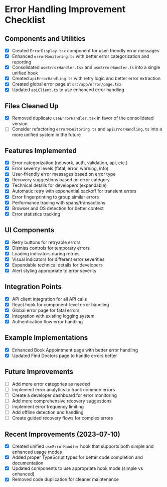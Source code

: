 # Error Handling Improvement Checklist

## Components and Utilities

- [x] Created `ErrorDisplay.tsx` component for user-friendly error messages
- [x] Enhanced `errorMonitoring.ts` with better error categorization and reporting
- [x] Consolidated `useErrorHandler.tsx` and `useErrorHandler.ts` into a single unified hook
- [x] Created `apiErrorHandling.ts` with retry logic and better error extraction
- [x] Created global error page at `src/app/error/page.tsx`
- [x] Updated `apiClient.ts` to use enhanced error handling

## Files Cleaned Up

- [x] Removed duplicate `useErrorHandler.tsx` in favor of the consolidated version
- [ ] Consider refactoring `errorMonitoring.ts` and `apiErrorHandling.ts` into a more unified system in the future

## Features Implemented

- [x] Error categorization (network, auth, validation, api, etc.)
- [x] Error severity levels (fatal, error, warning, info)
- [x] User-friendly error messages based on error type
- [x] Recovery suggestions based on error category
- [x] Technical details for developers (expandable)
- [x] Automatic retry with exponential backoff for transient errors
- [x] Error fingerprinting to group similar errors
- [x] Performance tracing with spans/transactions
- [x] Browser and OS detection for better context
- [x] Error statistics tracking

## UI Components

- [x] Retry buttons for retryable errors
- [x] Dismiss controls for temporary errors
- [x] Loading indicators during retries
- [x] Visual indicators for different error severities
- [x] Expandable technical details for developers
- [x] Alert styling appropriate to error severity

## Integration Points

- [x] API client integration for all API calls
- [x] React hook for component-level error handling
- [x] Global error page for fatal errors
- [x] Integration with existing logging system
- [x] Authentication flow error handling

## Example Implementations

- [x] Enhanced Book Appointment page with better error handling
- [x] Updated Find Doctors page to handle errors better

## Future Improvements

- [ ] Add more error categories as needed
- [ ] Implement error analytics to track common errors
- [ ] Create a developer dashboard for error monitoring
- [ ] Add more comprehensive recovery suggestions
- [ ] Implement error frequency limiting
- [ ] Add offline detection and handling
- [ ] Create guided recovery flows for complex errors

## Recent Improvements (2023-07-10)

- [x] Created unified `useErrorHandler` hook that supports both simple and enhanced usage modes
- [x] Added proper TypeScript types for better code completion and documentation
- [x] Updated components to use appropriate hook mode (simple vs enhanced)
- [x] Removed code duplication for cleaner maintenance 